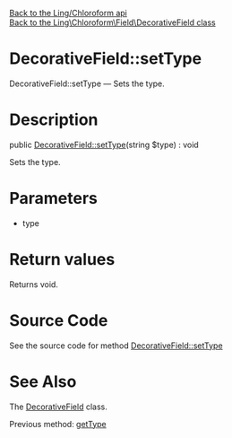 [Back to the Ling/Chloroform api](https://github.com/lingtalfi/Chloroform/blob/master/doc/api/Ling/Chloroform.md)<br>
[Back to the Ling\Chloroform\Field\DecorativeField class](https://github.com/lingtalfi/Chloroform/blob/master/doc/api/Ling/Chloroform/Field/DecorativeField.md)


DecorativeField::setType
================



DecorativeField::setType — Sets the type.




Description
================


public [DecorativeField::setType](https://github.com/lingtalfi/Chloroform/blob/master/doc/api/Ling/Chloroform/Field/DecorativeField/setType.md)(string $type) : void




Sets the type.




Parameters
================


- type

    


Return values
================

Returns void.








Source Code
===========
See the source code for method [DecorativeField::setType](https://github.com/lingtalfi/Chloroform/blob/master/Field/DecorativeField.php#L164-L167)


See Also
================

The [DecorativeField](https://github.com/lingtalfi/Chloroform/blob/master/doc/api/Ling/Chloroform/Field/DecorativeField.md) class.

Previous method: [getType](https://github.com/lingtalfi/Chloroform/blob/master/doc/api/Ling/Chloroform/Field/DecorativeField/getType.md)<br>

